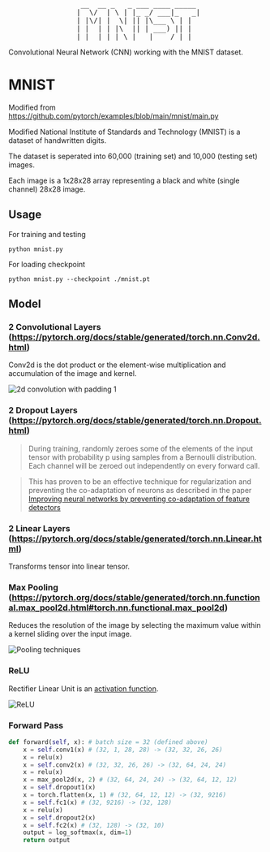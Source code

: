 <div align="center">
<pre>
  __  __ _   _ ___ ____ _____ 
 |  \/  | \ | |_ _/ ___|_   _|
 | |\/| |  \| || |\___ \ | |  
 | |  | | |\  || | ___) || |  
 |_|  |_|_| \_|___|____/ |_|  
</pre>
</div>
Convolutional Neural Network (CNN) working with the MNIST dataset.

# MNIST
Modified from https://github.com/pytorch/examples/blob/main/mnist/main.py

Modified National Institute of Standards and Technology (MNIST) is a dataset of handwritten digits.

The dataset is seperated into 60,000 (training set) and 10,000 (testing set) images.

Each image is a 1x28x28 array representing a black and white (single channel) 28x28 image. 

## Usage
For training and testing
```console
python mnist.py
```
For loading checkpoint
```console
python mnist.py --checkpoint ./mnist.pt
```

## Model
### 2 Convolutional Layers (https://pytorch.org/docs/stable/generated/torch.nn.Conv2d.html)
Conv2d is the dot product or the element-wise multiplication and accumulation of the image and kernel.

![2d convolution with padding 1](https://imgs.search.brave.com/07SFpapGm91oSHpayXXmHnUxztz2HEmlHNpybFC9iWw/rs:fit:860:0:0/g:ce/aHR0cHM6Ly91cGxv/YWQud2lraW1lZGlh/Lm9yZy93aWtpcGVk/aWEvY29tbW9ucy8x/LzE5LzJEX0NvbnZv/bHV0aW9uX0FuaW1h/dGlvbi5naWY.gif)

### 2 Dropout Layers (https://pytorch.org/docs/stable/generated/torch.nn.Dropout.html)
>During training, randomly zeroes some of the elements of the input tensor with probability p using samples from a Bernoulli distribution. Each channel will be zeroed out independently on every forward call.

>This has proven to be an effective technique for regularization and preventing the co-adaptation of neurons as described in the paper [Improving neural networks by preventing co-adaptation of feature detectors](https://arxiv.org/pdf/1207.0580.pdf)

### 2 Linear Layers (https://pytorch.org/docs/stable/generated/torch.nn.Linear.html)

Transforms tensor into linear tensor.

### Max Pooling (https://pytorch.org/docs/stable/generated/torch.nn.functional.max_pool2d.html#torch.nn.functional.max_pool2d)

Reduces the resolution of the image by selecting the maximum value within a kernel sliding over the input image.

![Pooling techniques](https://imgs.search.brave.com/2fIUR6kxT2j4BmMCbOo0GqvbEKmhre4D5n22xSqsvPc/rs:fit:860:0:0/g:ce/aHR0cHM6Ly93d3cu/Ym91dmV0Lm5vL2Jv/dXZldC1kZWxlci91/bmRlcnN0YW5kaW5n/LWNvbnZvbHV0aW9u/YWwtbmV1cmFsLW5l/dHdvcmtzLXBhcnQt/MS9fL2F0dGFjaG1l/bnQvaW5saW5lL2U2/MGU1NmE2LThiY2Qt/NGI2MS04ODBkLTdj/NjIxZTJjYjFkNTo2/NTk1YTY4NDcxZWQz/NzYyMTczNDEzMGNh/MmNiNzk5N2ExNTAy/YTJiL1Bvb2xpbmcu/Z2lm.gif)

### ReLU

Rectifier Linear Unit is an [activation function](https://ai.stackexchange.com/questions/5493/what-is-the-purpose-of-an-activation-function-in-neural-networks).

![ReLU](https://imgs.search.brave.com/RI-Ve8jQM5ickJzkfCyuN0y3Vk9mP7NxAb01zB4BAqY/rs:fit:860:0:0/g:ce/aHR0cHM6Ly9weXRv/cmNoLm9yZy9kb2Nz/L3N0YWJsZS9faW1h/Z2VzL1JlTFUucG5n)

### Forward Pass
```python
def forward(self, x): # batch size = 32 (defined above)
    x = self.conv1(x) # (32, 1, 28, 28) -> (32, 32, 26, 26)
    x = relu(x)
    x = self.conv2(x) # (32, 32, 26, 26) -> (32, 64, 24, 24)
    x = relu(x)
    x = max_pool2d(x, 2) # (32, 64, 24, 24) -> (32, 64, 12, 12)
    x = self.dropout1(x)
    x = torch.flatten(x, 1) # (32, 64, 12, 12) -> (32, 9216)
    x = self.fc1(x) # (32, 9216) -> (32, 128)
    x = relu(x)
    x = self.dropout2(x)
    x = self.fc2(x) # (32, 128) -> (32, 10)
    output = log_softmax(x, dim=1)
    return output
```